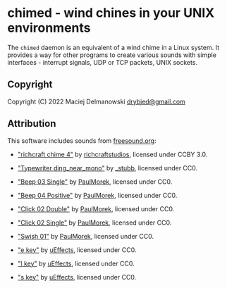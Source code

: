 # chimed - wind chines in your UNIX environments

The `chimed` daemon is an equivalent of a wind chime in a Linux system. It
provides a way for other programs to create various sounds with simple
interfaces - interrupt signals, UDP or TCP packets, UNIX sockets.

## Copyright

Copyright (C) 2022 Maciej Delmanowski <drybjed@gmail.com>

## Attribution

This software includes sounds from [freesound.org](https://freesound.org/):

- ["richcraft chime 4"](https://freesound.org/people/richcraftstudios/sounds/454610/) by
  [richcraftstudios](https://freesound.org/people/richcraftstudios/), licensed
  under CCBY 3.0.

- ["Typewriter ding_near_mono"](https://freesound.org/people/_stubb/sounds/406243/) by
  [_stubb](https://freesound.org/people/_stubb/), licensed under CC0.

- ["Beep 03 Single"](https://freesound.org/people/PaulMorek/sounds/330050/) by
  [PaulMorek](https://freesound.org/people/PaulMorek/), licensed under CC0.

- ["Beep 04 Positive"](https://freesound.org/people/PaulMorek/sounds/330048/) by
  [PaulMorek](https://freesound.org/people/PaulMorek/), licensed under CC0.

- ["Click 02 Double"](https://freesound.org/people/PaulMorek/sounds/330076/) by
  [PaulMorek](https://freesound.org/people/PaulMorek/), licensed under CC0.

- ["Click 02 Single"](https://freesound.org/people/PaulMorek/sounds/330075/) by
  [PaulMorek](https://freesound.org/people/PaulMorek/), licensed under CC0.

- ["Swish 01"](https://freesound.org/people/PaulMorek/sounds/330066/) by
  [PaulMorek](https://freesound.org/people/PaulMorek/), licensed under CC0.

- ["e key"](https://freesound.org/people/uEffects/sounds/180998/) by
  [uEffects](https://freesound.org/people/uEffects/), licensed under CC0.

- ["l key"](https://freesound.org/people/uEffects/sounds/181003/) by
  [uEffects](https://freesound.org/people/uEffects/), licensed under CC0.

- ["s key"](https://freesound.org/people/uEffects/sounds/181002/) by
  [uEffects](https://freesound.org/people/uEffects/), licensed under CC0.
